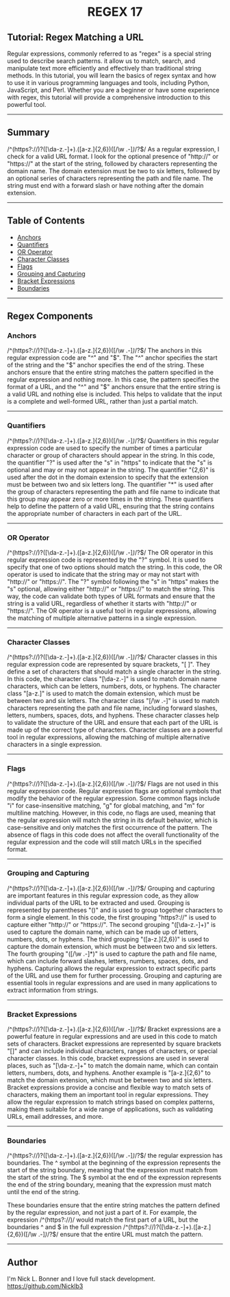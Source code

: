 <h1 align="center"> REGEX 17</h1>

## Tutorial: Regex Matching a URL

Regular expressions, commonly referred to as "regex" is a special string used to describe search patterns. it allow us to match, search, and manipulate text more efficiently and effectively than traditional string methods. In this tutorial, you will learn the basics of regex syntax and how to use it in various programming languages and tools, including Python, JavaScript, and Perl. Whether you are a beginner or have some experience with regex, this tutorial will provide a comprehensive introduction to this powerful tool.

---

## Summary

/^(https?:\/\/)?([\da-z\.-]+)\.([a-z\.]{2,6})([\/\w \.-]*)*\/?$/
As a regular expression, I check for a valid URL format. I look for the optional presence of "http://" or "https://" at the start of the string, followed by characters representing the domain name. The domain extension must be two to six letters, followed by an optional series of characters representing the path and file name. The string must end with a forward slash or have nothing after the domain extension.

---

## Table of Contents

- [Anchors](#anchors)
- [Quantifiers](#quantifiers)
- [OR Operator](#or-operator)
- [Character Classes](#character-classes)
- [Flags](#flags)
- [Grouping and Capturing](#grouping-and-capturing)
- [Bracket Expressions](#bracket-expressions)
- [Boundaries](#boundaries)

---

## Regex Components

### Anchors

/^(https?:\/\/)?([\da-z\.-]+)\.([a-z\.]{2,6})([\/\w \.-]*)*\/?$/
The anchors in this regular expression code are "^" and "$". The "^" anchor specifies the start of the string and the "$" anchor specifies the end of the string. These anchors ensure that the entire string matches the pattern specified in the regular expression and nothing more. In this case, the pattern specifies the format of a URL, and the "^" and "$" anchors ensure that the entire string is a valid URL and nothing else is included. This helps to validate that the input is a complete and well-formed URL, rather than just a partial match.

---

### Quantifiers

/^(https?:\/\/)?([\da-z\.-]+)\.([a-z\.]{2,6})([\/\w \.-]*)*\/?$/
Quantifiers in this regular expression code are used to specify the number of times a particular character or group of characters should appear in the string. In this code, the quantifier "?" is used after the "s" in "https" to indicate that the "s" is optional and may or may not appear in the string. The quantifier "{2,6}" is used after the dot in the domain extension to specify that the extension must be between two and six letters long. The quantifier "*" is used after the group of characters representing the path and file name to indicate that this group may appear zero or more times in the string. These quantifiers help to define the pattern of a valid URL, ensuring that the string contains the appropriate number of characters in each part of the URL.

---

### OR Operator

/^(https?:\/\/)?([\da-z\.-]+)\.([a-z\.]{2,6})([\/\w \.-]*)*\/?$/
The OR operator in this regular expression code is represented by the "?" symbol. It is used to specify that one of two options should match the string. In this code, the OR operator is used to indicate that the string may or may not start with "http://" or "https://". The "?" symbol following the "s" in "https" makes the "s" optional, allowing either "http://" or "https://" to match the string. This way, the code can validate both types of URL formats and ensure that the string is a valid URL, regardless of whether it starts with "http://" or "https://". The OR operator is a useful tool in regular expressions, allowing the matching of multiple alternative patterns in a single expression.

---

### Character Classes

/^(https?:\/\/)?([\da-z\.-]+)\.([a-z\.]{2,6})([\/\w \.-]*)*\/?$/
Character classes in this regular expression code are represented by square brackets, "[ ]". They define a set of characters that should match a single character in the string. In this code, the character class "[\da-z.-]" is used to match domain name characters, which can be letters, numbers, dots, or hyphens. The character class "[a-z.]" is used to match the domain extension, which must be between two and six letters. The character class "[/\w .-]" is used to match characters representing the path and file name, including forward slashes, letters, numbers, spaces, dots, and hyphens. These character classes help to validate the structure of the URL and ensure that each part of the URL is made up of the correct type of characters. Character classes are a powerful tool in regular expressions, allowing the matching of multiple alternative characters in a single expression.

---

### Flags

/^(https?:\/\/)?([\da-z\.-]+)\.([a-z\.]{2,6})([\/\w \.-]*)*\/?$/
Flags are not used in this regular expression code. Regular expression flags are optional symbols that modify the behavior of the regular expression. Some common flags include "i" for case-insensitive matching, "g" for global matching, and "m" for multiline matching. However, in this code, no flags are used, meaning that the regular expression will match the string in its default behavior, which is case-sensitive and only matches the first occurrence of the pattern. The absence of flags in this code does not affect the overall functionality of the regular expression and the code will still match URLs in the specified format.

---

### Grouping and Capturing

/^(https?:\/\/)?([\da-z\.-]+)\.([a-z\.]{2,6})([\/\w \.-]*)*\/?$/
Grouping and capturing are important features in this regular expression code, as they allow individual parts of the URL to be extracted and used. Grouping is represented by parentheses "()" and is used to group together characters to form a single element. In this code, the first grouping "https?://" is used to capture either "http://" or "https://". The second grouping "([\da-z.-]+)" is used to capture the domain name, which can be made up of letters, numbers, dots, or hyphens. The third grouping "([a-z.]{2,6})" is used to capture the domain extension, which must be between two and six letters. The fourth grouping "([/\w .-]*)" is used to capture the path and file name, which can include forward slashes, letters, numbers, spaces, dots, and hyphens. Capturing allows the regular expression to extract specific parts of the URL and use them for further processing. Grouping and capturing are essential tools in regular expressions and are used in many applications to extract information from strings.

---

### Bracket Expressions

/^(https?:\/\/)?([\da-z\.-]+)\.([a-z\.]{2,6})([\/\w \.-]*)*\/?$/
Bracket expressions are a powerful feature in regular expressions and are used in this code to match sets of characters. Bracket expressions are represented by square brackets "[]" and can include individual characters, ranges of characters, or special character classes. In this code, bracket expressions are used in several places, such as "[\da-z.-]+" to match the domain name, which can contain letters, numbers, dots, and hyphens. Another example is "[a-z.]{2,6}" to match the domain extension, which must be between two and six letters. Bracket expressions provide a concise and flexible way to match sets of characters, making them an important tool in regular expressions. They allow the regular expression to match strings based on complex patterns, making them suitable for a wide range of applications, such as validating URLs, email addresses, and more.

---

### Boundaries

/^(https?:\/\/)?([\da-z\.-]+)\.([a-z\.]{2,6})([\/\w \.-]*)*\/?$/
 the regular expression has boundaries. The ^ symbol at the beginning of the expression represents the start of the string boundary, meaning that the expression must match from the start of the string. The $ symbol at the end of the expression represents the end of the string boundary, meaning that the expression must match until the end of the string.

These boundaries ensure that the entire string matches the pattern defined by the regular expression, and not just a part of it. For example, the expression /^(https?:\/\/)/ would match the first part of a URL, but the boundaries ^ and $ in the full expression /^(https?:\/\/)?([\da-z\.-]+)\.([a-z\.]{2,6})([\/\w \.-]*)*\/?$/ ensure that the entire URL must match the pattern.

---

## Author

I'm Nick L. Bonner and I love full stack development.
https://github.com/Nicklb3